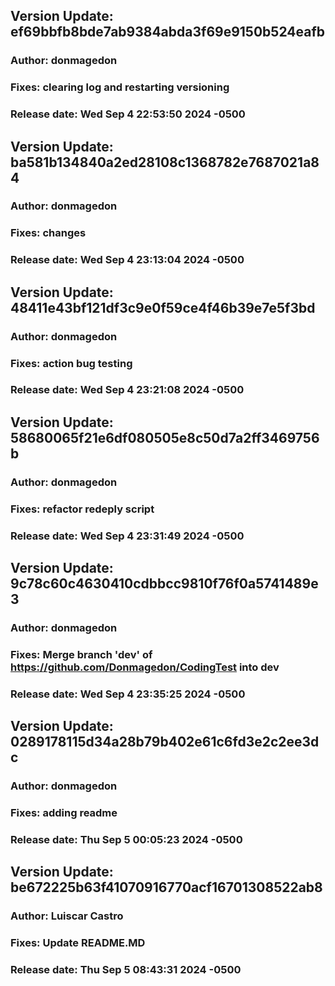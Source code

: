 
## Version Update: ef69bbfb8bde7ab9384abda3f69e9150b524eafb
### Author: donmagedon
### Fixes: clearing log and restarting versioning
### Release date: Wed Sep 4 22:53:50 2024 -0500

## Version Update: ba581b134840a2ed28108c1368782e7687021a84
### Author: donmagedon
### Fixes: changes
### Release date: Wed Sep 4 23:13:04 2024 -0500

## Version Update: 48411e43bf121df3c9e0f59ce4f46b39e7e5f3bd
### Author: donmagedon
### Fixes: action bug testing
### Release date: Wed Sep 4 23:21:08 2024 -0500

## Version Update: 58680065f21e6df080505e8c50d7a2ff3469756b
### Author: donmagedon
### Fixes: refactor redeply script
### Release date: Wed Sep 4 23:31:49 2024 -0500

## Version Update: 9c78c60c4630410cdbbcc9810f76f0a5741489e3
### Author: donmagedon
### Fixes: Merge branch 'dev' of https://github.com/Donmagedon/CodingTest into dev
### Release date: Wed Sep 4 23:35:25 2024 -0500

## Version Update: 0289178115d34a28b79b402e61c6fd3e2c2ee3dc
### Author: donmagedon
### Fixes: adding readme
### Release date: Thu Sep 5 00:05:23 2024 -0500

## Version Update: be672225b63f41070916770acf16701308522ab8
### Author: Luiscar Castro
### Fixes: Update README.MD
### Release date: Thu Sep 5 08:43:31 2024 -0500
